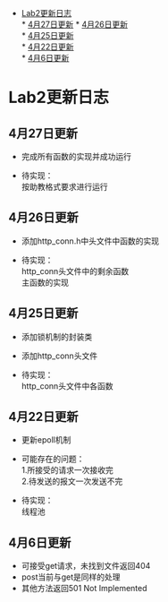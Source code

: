 * [Lab2更新日志](#lab2更新日志)    
      * [4月27日更新](#4月27日更新)
      * [4月26日更新](#4月26日更新)  
      * [4月25日更新](#4月25日更新)   
      * [4月22日更新](#4月22日更新)  
      * [4月6日更新](#4月6日更新)   
      
      
        

# Lab2更新日志   

## 4月27日更新
- 完成所有函数的实现并成功运行

- 待实现：  
      按助教格式要求进行运行

## 4月26日更新
- 添加http_conn.h中头文件中函数的实现  

- 待实现：  
http_conn头文件中的剩余函数  
主函数的实现  

## 4月25日更新  
- 添加锁机制的封装类  
- 添加http_conn头文件  

- 待实现：  
http_conn头文件中各函数  

## 4月22日更新  
- 更新epoll机制
- 可能存在的问题：  
1.所接受的请求一次接收完  
2.待发送的报文一次发送不完  

- 待实现：  
线程池  

## 4月6日更新

- 可接受get请求，未找到文件返回404  
- post当前与get是同样的处理  
- 其他方法返回501 Not Implemented  
